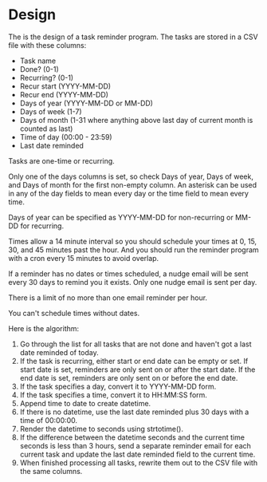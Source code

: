 # Design

The is the design of a task reminder program. The tasks are stored in a CSV file
with these columns:

-   Task name
-   Done? (0-1)
-   Recurring? (0-1)
-   Recur start (YYYY-MM-DD)
-   Recur end (YYYY-MM-DD)
-   Days of year (YYYY-MM-DD or MM-DD)
-   Days of week (1-7)
-   Days of month (1-31 where anything above last day of current month is
    counted as last)
-   Time of day (00:00 - 23:59)
-   Last date reminded

Tasks are one-time or recurring.

Only one of the days columns is set, so check Days of year, Days of week, and
Days of month for the first non-empty column. An asterisk can be used in any of
the day fields to mean every day or the time field to mean every time.

Days of year can be specified as YYYY-MM-DD for non-recurring or MM-DD for
recurring.

Times allow a 14 minute interval so you should schedule your times at 0, 15, 30,
and 45 minutes past the hour. And you should run the reminder program with a
cron every 15 minutes to avoid overlap.

If a reminder has no dates or times scheduled, a nudge email will be sent every
30 days to remind you it exists. Only one nudge email is sent per day.

There is a limit of no more than one email reminder per hour.

You can't schedule times without dates.

Here is the algorithm:

1. Go through the list for all tasks that are not done and haven't got a last
   date reminded of today.
2. If the task is recurring, either start or end date can be empty or set. If
   start date is set, reminders are only sent on or after the start date. If the
   end date is set, reminders are only sent on or before the end date.
3. If the task specifies a day, convert it to YYYY-MM-DD form.
4. If the task specifies a time, convert it to HH:MM:SS form.
5. Append time to date to create datetime.
6. If there is no datetime, use the last date reminded plus 30 days with a time
   of 00:00:00.
7. Render the datetime to seconds using strtotime().
8. If the difference between the datetime seconds and the current time seconds
   is less than 3 hours, send a separate reminder email for each current task
   and update the last date reminded field to the current time.
9. When finished processing all tasks, rewrite them out to the CSV file with the
   same columns.
